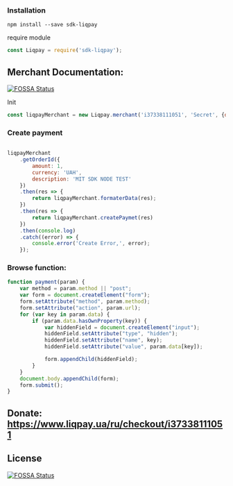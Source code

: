 ### Installation
```
npm install --save sdk-liqpay
```
require module
```javascript
const Liqpay = require('sdk-liqpay');
```
## Merchant Documentation:
[![FOSSA Status](https://app.fossa.io/api/projects/git%2Bgithub.com%2Fmedve-dev%2Fsdk-liqpay.svg?type=shield)](https://app.fossa.io/projects/git%2Bgithub.com%2Fmedve-dev%2Fsdk-liqpay?ref=badge_shield)

Init
```javascript
const liqpayMerchant = new Liqpay.merchant('i37338111051', 'Secret', {debug: false});
```
### Create payment
```javascript

liqpayMerchant
    .getOrderId({
        amount: 1,
        currency: 'UAH',
        description: 'MIT SDK NODE TEST'
    })
    .then(res => {
        return liqpayMerchant.formaterData(res);
    })
    .then(res => {
        return liqpayMerchant.createPaymet(res)
    })
    .then(console.log)
    .catch((error) => {
        console.error('Create Error,', error);
    });

```
### Browse function:
```javascript
function payment(param) {
    var method = param.method || "post";
    var form = document.createElement("form");
    form.setAttribute("method", param.method);
    form.setAttribute("action", param.url);
    for (var key in param.data) {
        if (param.data.hasOwnProperty(key)) {
            var hiddenField = document.createElement("input");
            hiddenField.setAttribute("type", "hidden");
            hiddenField.setAttribute("name", key);
            hiddenField.setAttribute("value", param.data[key]);

            form.appendChild(hiddenField);
        }
    }
    document.body.appendChild(form);
    form.submit();
}
```

## Donate: https://www.liqpay.ua/ru/checkout/i37338111051

## License
[![FOSSA Status](https://app.fossa.io/api/projects/git%2Bgithub.com%2Fmedve-dev%2Fsdk-liqpay.svg?type=large)](https://app.fossa.io/projects/git%2Bgithub.com%2Fmedve-dev%2Fsdk-liqpay?ref=badge_large)